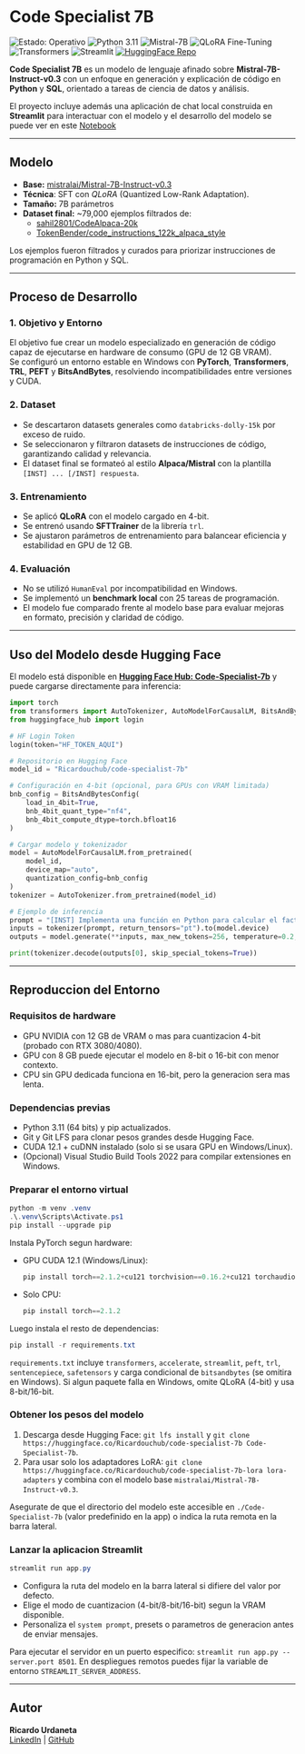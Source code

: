 # Code Specialist 7B

<p align="left">
  <!-- Estado -->
  <img src="https://img.shields.io/badge/Estado-Operativo-2ECC71?style=flat-square&logo=checkmarx&logoColor=white" alt="Estado: Operativo"/>

  <!-- Lenguaje -->
  <img src="https://img.shields.io/badge/Python-3.11-3776AB?style=flat-square&logo=python&logoColor=white" alt="Python 3.11"/>

  <!-- Modelo -->
  <img src="https://img.shields.io/badge/Mistral-7B--Instruct-FF6F00?style=flat-square&logo=huggingface&logoColor=white" alt="Mistral-7B"/>

  <!-- Técnica -->
  <img src="https://img.shields.io/badge/QLoRA-Fine--Tuning-800080?style=flat-square" alt="QLoRA Fine-Tuning"/>

  <!-- Librerías -->
  <img src="https://img.shields.io/badge/Transformers-4.56.2-FFAE1A?style=flat-square&logo=huggingface&logoColor=white" alt="Transformers"/>
  <!-- App -->
  <img src="https://img.shields.io/badge/Streamlit-App-FF4B4B?style=flat-square&logo=streamlit&logoColor=white" alt="Streamlit"/>

  <!-- Hugging Face -->
  <a href="https://huggingface.co/Ricardouchub/code-specialist-7b">
    <img src="https://img.shields.io/badge/HuggingFace-Repo-FFD21E?style=flat-square&logo=huggingface&logoColor=black" alt="HuggingFace Repo"/>
  </a>
</p>


**Code Specialist 7B** es un modelo de lenguaje afinado sobre **Mistral-7B-Instruct-v0.3** con un enfoque en generación y explicación de código en **Python** y **SQL**, orientado a tareas de ciencia de datos y análisis.  

El proyecto incluye además una aplicación de chat local construida en **Streamlit** para interactuar con el modelo y el desarrollo del modelo se puede ver en este [Notebook](https://github.com/Ricardouchub/code-specialist-7b/blob/master/code-specialist-7b%20Notebook.ipynb)

---

## Modelo

- **Base:** [mistralai/Mistral-7B-Instruct-v0.3](https://huggingface.co/mistralai/Mistral-7B-Instruct-v0.3)  
- **Técnica**: SFT con *QLoRA* (Quantized Low-Rank Adaptation).
- **Tamaño:** 7B parámetros  
- **Dataset final:** ~79,000 ejemplos filtrados de:  
  - [sahil2801/CodeAlpaca-20k](https://huggingface.co/datasets/sahil2801/CodeAlpaca-20k)  
  - [TokenBender/code_instructions_122k_alpaca_style](https://huggingface.co/datasets/TokenBender/code_instructions_122k_alpaca_style)  

Los ejemplos fueron filtrados y curados para priorizar instrucciones de programación en Python y SQL.

---

## Proceso de Desarrollo

### 1. Objetivo y Entorno
El objetivo fue crear un modelo especializado en generación de código capaz de ejecutarse en hardware de consumo (GPU de 12 GB VRAM).  
Se configuró un entorno estable en Windows con **PyTorch**, **Transformers**, **TRL**, **PEFT** y **BitsAndBytes**, resolviendo incompatibilidades entre versiones y CUDA.

### 2. Dataset
- Se descartaron datasets generales como `databricks-dolly-15k` por exceso de ruido.  
- Se seleccionaron y filtraron datasets de instrucciones de código, garantizando calidad y relevancia.  
- El dataset final se formateó al estilo **Alpaca/Mistral** con la plantilla `[INST] ... [/INST] respuesta`.

### 3. Entrenamiento
- Se aplicó **QLoRA** con el modelo cargado en 4-bit.  
- Se entrenó usando **SFTTrainer** de la librería `trl`.  
- Se ajustaron parámetros de entrenamiento para balancear eficiencia y estabilidad en GPU de 12 GB.

### 4. Evaluación
- No se utilizó `HumanEval` por incompatibilidad en Windows.  
- Se implementó un **benchmark local** con 25 tareas de programación.  
- El modelo fue comparado frente al modelo base para evaluar mejoras en formato, precisión y claridad de código.

--- 

## Uso del Modelo desde Hugging Face

El modelo está disponible en [**Hugging Face Hub: Code-Specialist-7b**](https://huggingface.co/Ricardouchub/code-specialist-7b) y puede cargarse directamente para inferencia:

```python
import torch
from transformers import AutoTokenizer, AutoModelForCausalLM, BitsAndBytesConfig
from huggingface_hub import login

# HF Login Token
login(token="HF_TOKEN_AQUI")

# Repositorio en Hugging Face
model_id = "Ricardouchub/code-specialist-7b"

# Configuración en 4-bit (opcional, para GPUs con VRAM limitada)
bnb_config = BitsAndBytesConfig(
    load_in_4bit=True,
    bnb_4bit_quant_type="nf4",
    bnb_4bit_compute_dtype=torch.bfloat16
)

# Cargar modelo y tokenizador
model = AutoModelForCausalLM.from_pretrained(
    model_id,
    device_map="auto",
    quantization_config=bnb_config
)
tokenizer = AutoTokenizer.from_pretrained(model_id)

# Ejemplo de inferencia
prompt = "[INST] Implementa una función en Python para calcular el factorial de un número usando recursividad. [/INST]"
inputs = tokenizer(prompt, return_tensors="pt").to(model.device)
outputs = model.generate(**inputs, max_new_tokens=256, temperature=0.2, top_p=0.9)

print(tokenizer.decode(outputs[0], skip_special_tokens=True))
```

---

## Reproduccion del Entorno

### Requisitos de hardware
- GPU NVIDIA con 12 GB de VRAM o mas para cuantizacion 4-bit (probado con RTX 3080/4080).
- GPU con 8 GB puede ejecutar el modelo en 8-bit o 16-bit con menor contexto.
- CPU sin GPU dedicada funciona en 16-bit, pero la generacion sera mas lenta.

### Dependencias previas
- Python 3.11 (64 bits) y pip actualizados.
- Git y Git LFS para clonar pesos grandes desde Hugging Face.
- CUDA 12.1 + cuDNN instalado (solo si se usara GPU en Windows/Linux).
- (Opcional) Visual Studio Build Tools 2022 para compilar extensiones en Windows.

### Preparar el entorno virtual
```powershell
python -m venv .venv
.\.venv\Scripts\Activate.ps1
pip install --upgrade pip
```

Instala PyTorch segun hardware:
- GPU CUDA 12.1 (Windows/Linux):
  ```powershell
  pip install torch==2.1.2+cu121 torchvision==0.16.2+cu121 torchaudio==2.1.2+cu121 --index-url https://download.pytorch.org/whl/cu121
  ```
- Solo CPU:
  ```powershell
  pip install torch==2.1.2
  ```

Luego instala el resto de dependencias:
```powershell
pip install -r requirements.txt
```

`requirements.txt` incluye `transformers`, `accelerate`, `streamlit`, `peft`, `trl`, `sentencepiece`, `safetensors` y carga condicional de `bitsandbytes` (se omitira en Windows). Si algun paquete falla en Windows, omite QLoRA (4-bit) y usa 8-bit/16-bit.

### Obtener los pesos del modelo
1. Descarga desde Hugging Face: `git lfs install` y `git clone https://huggingface.co/Ricardouchub/code-specialist-7b Code-Specialist-7b`.
2. Para usar solo los adaptadores LoRA: `git clone https://huggingface.co/Ricardouchub/code-specialist-7b-lora lora-adapters` y combina con el modelo base `mistralai/Mistral-7B-Instruct-v0.3`.

Asegurate de que el directorio del modelo este accesible en `./Code-Specialist-7b` (valor predefinido en la app) o indica la ruta remota en la barra lateral.

### Lanzar la aplicacion Streamlit
```powershell
streamlit run app.py
```

- Configura la ruta del modelo en la barra lateral si difiere del valor por defecto.
- Elige el modo de cuantizacion (4-bit/8-bit/16-bit) segun la VRAM disponible.
- Personaliza el `system prompt`, presets o parametros de generacion antes de enviar mensajes.

Para ejecutar el servidor en un puerto especifico: `streamlit run app.py --server.port 8501`. En despliegues remotos puedes fijar la variable de entorno `STREAMLIT_SERVER_ADDRESS`.


---

## Autor
**Ricardo Urdaneta**  
[LinkedIn](https://www.linkedin.com/in/ricardourdanetacastro/) | [GitHub](https://github.com/Ricardouchub)  